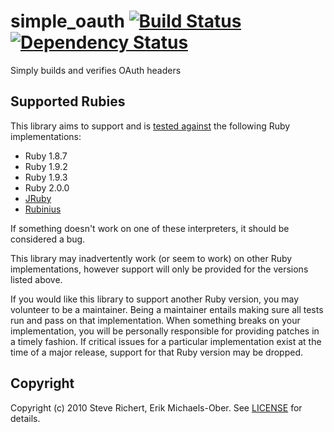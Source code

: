# simple_oauth [![Build Status](https://secure.travis-ci.org/laserlemon/simple_oauth.png)](http://travis-ci.org/laserlemon/simple_oauth) [![Dependency Status](https://gemnasium.com/laserlemon/simple_oauth.png)](https://gemnasium.com/laserlemon/simple_oauth)

Simply builds and verifies OAuth headers

## Supported Rubies
This library aims to support and is [tested
against](http://travis-ci.org/laserlemon/simple_oauth) the following Ruby
implementations:

* Ruby 1.8.7
* Ruby 1.9.2
* Ruby 1.9.3
* Ruby 2.0.0
* [JRuby](http://jruby.org/)
* [Rubinius](http://rubini.us/)

If something doesn't work on one of these interpreters, it should be considered
a bug.

This library may inadvertently work (or seem to work) on other Ruby
implementations, however support will only be provided for the versions listed
above.

If you would like this library to support another Ruby version, you may
volunteer to be a maintainer. Being a maintainer entails making sure all tests
run and pass on that implementation. When something breaks on your
implementation, you will be personally responsible for providing patches in a
timely fashion. If critical issues for a particular implementation exist at the
time of a major release, support for that Ruby version may be dropped.

## Copyright
Copyright (c) 2010 Steve Richert, Erik Michaels-Ober.
See [LICENSE](https://github.com/laserlemon/simple_oauth/blob/master/LICENSE) for details.
